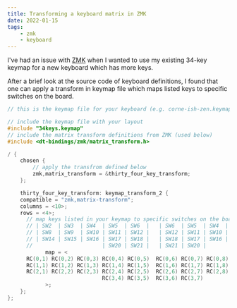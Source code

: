 ```yaml
---
title: Transforming a keyboard matrix in ZMK
date: 2022-01-15
tags:
    - zmk
    - keyboard
---
```


I've had an issue with [ZMK](https://zmk.dev) when I wanted to use my existing
34-key keymap for a new keyboard which has more keys.

After a brief look at the source code of keyboard definitions, I found that one
can apply a transform in keymap file which maps listed keys to specific switches
on the board.

```c
// this is the keymap file for your keyboard (e.g. corne-ish-zen.keymap)

// include the keymap file with your layout
#include "34keys.keymap"
// include the matrix transform definitions from ZMK (used below)
#include <dt-bindings/zmk/matrix_transform.h>

/ {
    chosen {
        // apply the transfrom defined below
        zmk,matrix_transform = &thirty_four_key_transform;
    };

    thirty_four_key_transform: keymap_transform_2 {
    compatible = "zmk,matrix-transform";
    columns = <10>;
    rows = <4>;
      // map keys listed in your keymap to specific switches on the board
      // | SW2  | SW3  | SW4  | SW5  | SW6  |   | SW6  | SW5  | SW4  | SW3  | SW2  |
      // | SW8  | SW9  | SW10 | SW11 | SW12 |   | SW12 | SW11 | SW10 | SW9  | SW8  |
      // | SW14 | SW15 | SW16 | SW17 | SW18 |   | SW18 | SW17 | SW16 | SW15 | SW14 |
      //                      | SW20 | SW21 |   | SW21 | SW20 |
            map = <
      RC(0,1) RC(0,2) RC(0,3) RC(0,4) RC(0,5)  RC(0,6) RC(0,7) RC(0,8) RC(0,9) RC(0,10)
      RC(1,1) RC(1,2) RC(1,3) RC(1,4) RC(1,5)  RC(1,6) RC(1,7) RC(1,8) RC(1,9) RC(1,10)
      RC(2,1) RC(2,2) RC(2,3) RC(2,4) RC(2,5)  RC(2,6) RC(2,7) RC(2,8) RC(2,9) RC(2,10)
                              RC(3,4) RC(3,5)  RC(3,6) RC(3,7)
            >;
    };
};
```
